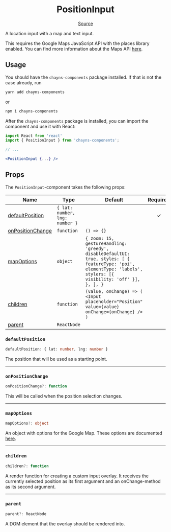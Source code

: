 <h1 align="center">PositionInput</h1>

<p align="center">
    <a href="/src/react-chayns-position_input/component/PositionInput.jsx">Source</a>
</p>

A location input with a map and text input.

This requires the Google Maps JavaScript API with the places library enabled.
You can find more information about the Maps API
[here](https://developers.google.com/maps/documentation/javascript/overview).

## Usage

You should have the `chayns-components` package installed. If that is not the
case already, run

```bash
yarn add chayns-components
```

or

```bash
npm i chayns-components
```

After the `chayns-components` package is installed, you can import the component
and use it with React:

```jsx
import React from 'react'
import { PositionInput } from 'chayns-components';

// ...

<PositionInput {...} />
```

## Props

The `PositionInput`-component takes the following props:

| Name                                  | Type                           | Default                                                                                                                                                           | Required |
| ------------------------------------- | ------------------------------ | ----------------------------------------------------------------------------------------------------------------------------------------------------------------- | :------: |
| [defaultPosition](#defaultposition)   | `{ lat: number, lng: number }` |                                                                                                                                                                   |    ✓     |
| [onPositionChange](#onpositionchange) | `function`                     | `() => {}`                                                                                                                                                        |          |
| [mapOptions](#mapoptions)             | `object`                       | `{ zoom: 15, gestureHandling: 'greedy', disableDefaultUI: true, styles: [ { featureType: 'poi', elementType: 'labels', stylers: [{ visibility: 'off' }], }, ], }` |          |
| [children](#children)                 | `function`                     | `(value, onChange) => ( <Input placeholder="Position" value={value} onChange={onChange} /> )`                                                                     |          |
| [parent](#parent)                     | `ReactNode`                    |                                                                                                                                                                   |          |

### `defaultPosition`

```ts
defaultPosition: { lat: number, lng: number }
```

The position that will be used as a starting point.

---

### `onPositionChange`

```ts
onPositionChange?: function
```

This will be called when the position selection changes.

---

### `mapOptions`

```ts
mapOptions?: object
```

An object with options for the Google Map. These options are documented
[here](https://developers.google.com/maps/documentation/javascript/reference/map#MapOptions).

---

### `children`

```ts
children?: function
```

A render function for creating a custom input overlay. It receives the currently
selected position as its first argument and an onChange-method as its second
argument.

---

### `parent`

```ts
parent?: ReactNode
```

A DOM element that the overlay should be rendered into.
